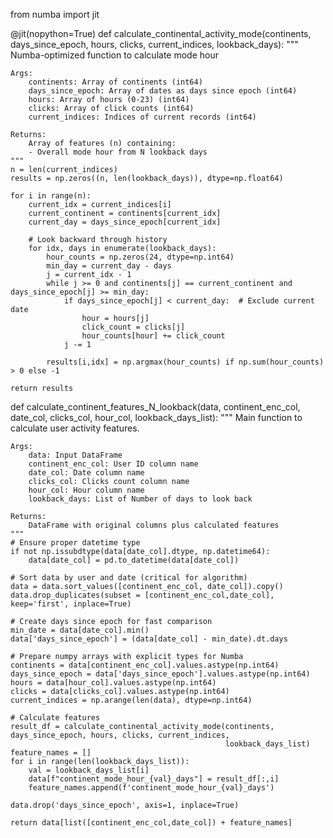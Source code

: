 from numba import jit

@jit(nopython=True)
def calculate_continental_activity_mode(continents, days_since_epoch, hours, clicks, current_indices, lookback_days):
    """
    Numba-optimized function to calculate mode hour
    
    Args:
        continents: Array of continents (int64)
        days_since_epoch: Array of dates as days since epoch (int64)
        hours: Array of hours (0-23) (int64)
        clicks: Array of click counts (int64)
        current_indices: Indices of current records (int64)
        
    Returns:
        Array of features (n) containing:
        - Overall mode hour from N lookback days
    """
    n = len(current_indices)
    results = np.zeros((n, len(lookback_days)), dtype=np.float64)
    
    for i in range(n):
        current_idx = current_indices[i]
        current_continent = continents[current_idx]
        current_day = days_since_epoch[current_idx]
        
        # Look backward through history
        for idx, days in enumerate(lookback_days):
            hour_counts = np.zeros(24, dtype=np.int64)
            min_day = current_day - days
            j = current_idx - 1
            while j >= 0 and continents[j] == current_continent and days_since_epoch[j] >= min_day:
                if days_since_epoch[j] < current_day:  # Exclude current date
                    hour = hours[j]
                    click_count = clicks[j]
                    hour_counts[hour] += click_count
                j -= 1            
            
            results[i,idx] = np.argmax(hour_counts) if np.sum(hour_counts) > 0 else -1
            
    return results

def calculate_continent_features_N_lookback(data, continent_enc_col, date_col, clicks_col, hour_col, lookback_days_list):
    """
    Main function to calculate user activity features.
    
    Args:
        data: Input DataFrame
        continent_enc_col: User ID column name
        date_col: Date column name
        clicks_col: Clicks count column name
        hour_col: Hour column name
        lookback_days: List of Number of days to look back
        
    Returns:
        DataFrame with original columns plus calculated features
    """
    # Ensure proper datetime type
    if not np.issubdtype(data[date_col].dtype, np.datetime64):
        data[date_col] = pd.to_datetime(data[date_col])
    
    # Sort data by user and date (critical for algorithm)
    data = data.sort_values([continent_enc_col, date_col]).copy()
    data.drop_duplicates(subset = [continent_enc_col,date_col], keep='first', inplace=True)
    
    # Create days since epoch for fast comparison
    min_date = data[date_col].min()
    data['days_since_epoch'] = (data[date_col] - min_date).dt.days
    
    # Prepare numpy arrays with explicit types for Numba
    continents = data[continent_enc_col].values.astype(np.int64)
    days_since_epoch = data['days_since_epoch'].values.astype(np.int64)
    hours = data[hour_col].values.astype(np.int64)
    clicks = data[clicks_col].values.astype(np.int64)
    current_indices = np.arange(len(data), dtype=np.int64)
    
    # Calculate features
    result_df = calculate_continental_activity_mode(continents, days_since_epoch, hours, clicks, current_indices,
                                                    lookback_days_list)
    feature_names = []
    for i in range(len(lookback_days_list)):
        val = lookback_days_list[i]
        data[f"continent_mode_hour_{val}_days"] = result_df[:,i]
        feature_names.append(f'continent_mode_hour_{val}_days')
    
    data.drop('days_since_epoch', axis=1, inplace=True)
    
    return data[list([continent_enc_col,date_col]) + feature_names]
